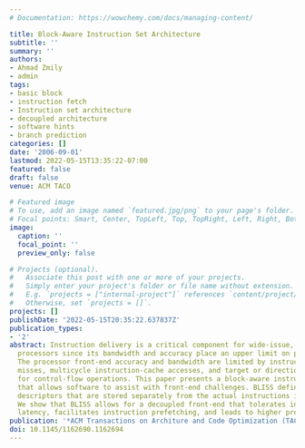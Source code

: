 ```yaml
---
# Documentation: https://wowchemy.com/docs/managing-content/

title: Block-Aware Instruction Set Architecture
subtitle: ''
summary: ''
authors:
- Ahmad Zmily
- admin
tags:
- basic block
- instruction fetch
- Instruction set architecture
- decoupled architecture
- software hints
- branch prediction
categories: []
date: '2006-09-01'
lastmod: 2022-05-15T13:35:22-07:00
featured: false
draft: false
venue: ACM TACO

# Featured image
# To use, add an image named `featured.jpg/png` to your page's folder.
# Focal points: Smart, Center, TopLeft, Top, TopRight, Left, Right, BottomLeft, Bottom, BottomRight.
image:
  caption: ''
  focal_point: ''
  preview_only: false

# Projects (optional).
#   Associate this post with one or more of your projects.
#   Simply enter your project's folder or file name without extension.
#   E.g. `projects = ["internal-project"]` references `content/project/deep-learning/index.md`.
#   Otherwise, set `projects = []`.
projects: []
publishDate: '2022-05-15T20:35:22.637837Z'
publication_types:
- '2'
abstract: Instruction delivery is a critical component for wide-issue, high-frequency
  processors since its bandwidth and accuracy place an upper limit on performance.
  The processor front-end accuracy and bandwidth are limited by instruction-cache
  misses, multicycle instruction-cache accesses, and target or direction mispredictions
  for control-flow operations. This paper presents a block-aware instruction set (BLISS)
  that allows software to assist with front-end challenges. BLISS defines basic block
  descriptors that are stored separately from the actual instructions in a program.
  We show that BLISS allows for a decoupled front-end that tolerates instruction-cache
  latency, facilitates instruction prefetching, and leads to higher prediction accuracy.
publication: '*ACM Transactions on Architure and Code Optimization (TACO)*'
doi: 10.1145/1162690.1162694
---
```

